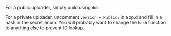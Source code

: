 For a public uploader, simply build using `dub`

For a private uploader, uncomment `version = Public;` in app.d and fill in a hash in the secret enum. You will probably want to change the `hash` function to anything else to prevent ID lookup.